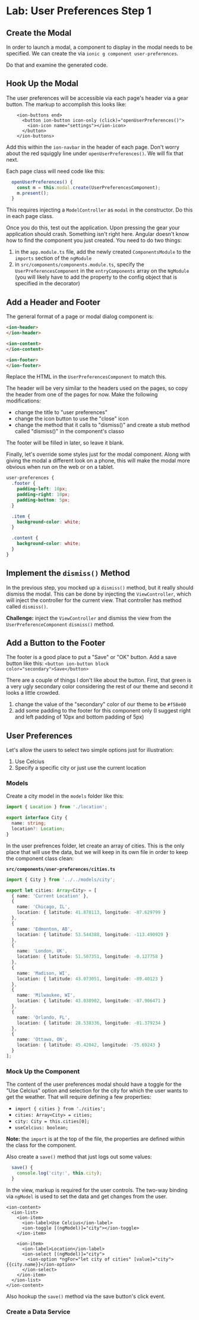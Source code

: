 # Lab: User Preferences Step 1

## Create the Modal

In order to launch a modal, a component to display in the modal needs to be specified. We can create the via `ionic g component user-preferences`.

Do that and examine the generated code.

## Hook Up the Modal

The user preferences will be accessible via each page's header via a gear button. The markup to accomplish this looks like:

```http
    <ion-buttons end>
      <button ion-button icon-only (click)="openUserPreferences()">
        <ion-icon name="settings"></ion-icon>
      </button>
    </ion-buttons>
```

Add this within the `ion-navbar` in the header of each page. Don't worry about the red squiggly line under `openUserPreferences()`. We will fix that next.

Each page class will need code like this:

```TypeScript
  openUserPreferences() {
    const m = this.modal.create(UserPreferencesComponent);
    m.present();
  }
```

This requires injecting a `ModelController` as `modal` in the constructor. Do this in each page class.

Once you do this, test out the application. Upon pressing the gear your application should crash. Something isn't right here. Angular doesn't know how to find the component you just created. You need to do two things:

1. in the `app.module.ts` file, add the newly created `ComponentsModule` to the `imports` section of the `ngModule`
1. in `src/components/components.module.ts`, specify the `UserPreferencesComponent` in the `entryComponents` array on the `NgModule` (you will likely have to add the property to the config object that is specified in the decorator)

## Add a Header and Footer

The general format of a page or modal dialog component is:

```HTML
<ion-header>
</ion-header>

<ion-content>
</ion-content>

<ion-footer>
</ion-footer>
```

Replace the HTML in the `UserPreferencesComponent` to match this.

The header will be very similar to the headers used on the pages, so copy the header from one of the pages for now. Make the following modifications:

* change the title to "user preferences"
* change the icon button to use the "close" icon
* change the method that it calls to "dismiss()" and create a stub method called "dismiss()" in the component's classo

The footer will be filled in later, so leave it blank.

Finally, let's override some styles just for the modal component. Along with giving the modal a different look on a phone, this will make the modal more obvious when run on the web or on a tablet. 

```scss
user-preferences {
  .footer {
    padding-left: 10px;
    padding-right: 10px;
    padding-bottom: 5px;
  }

  .item {
    background-color: white;
  }

  .content {
    background-color: white;
  }
}
```

## Implement the `dismiss()` Method

In the previous step, you mocked up a `dismiss()` method, but it really should dismiss the modal. This can be done by injecting the  `ViewController`, which will inject the controller for the current view. That controller has method called `dismiss()`.

**Challenge:** inject the `ViewController` and dismiss the view from the `UserPreferenceComponent` `dismiss()` method.

## Add a Button to the Footer

The footer is a good place to put a "Save" or "OK" button. Add a save button like this: `<button ion-button block color="secondary">Save</button>`

There are a couple of things I don't like about the button. First, that green is a very ugly secondary color considering the rest of our theme and second it looks a little crowded.

1. change the value of the "secondary" color of our theme to be `#f58e00`
1. add some padding to the footer for this component only (I suggest right and left padding of 10px and bottom padding of 5px)

## User Preferences

Let's allow the users to select two simple options just for illustration:

1. Use Celcius
1. Specify a specific city or just use the current location

### Models

Create a city model in the `models` folder like this:

```TypeScript
import { Location } from './location';

export interface City {
  name: string;
  location?: Location;
}
```

In the user prefrences folder, let create an array of cities. This is the only place that will use the data, but we will keep in its own file in order to keep the component class clean:

**`src/components/user-preferences/cities.ts`**

```TypeScript
import { City } from '../../models/city';

export let cities: Array<City> = [
  { name: 'Current Location' },
  {
    name: 'Chicago, IL',
    location: { latitude: 41.878113, longitude: -87.629799 }
  },
  {
    name: 'Edmonton, AB',
    location: { latitude: 53.544388, longitude: -113.490929 }
  },
  {
    name: 'London, UK',
    location: { latitude: 51.507351, longitude: -0.127758 }
  },
  {
    name: 'Madison, WI',
    location: { latitude: 43.073051, longitude: -89.40123 }
  },
  {
    name: 'Milwaukee, WI',
    location: { latitude: 43.038902, longitude: -87.906471 }
  },
  {
    name: 'Orlando, FL',
    location: { latitude: 28.538336, longitude: -81.379234 }
  },
  {
    name: 'Ottawa, ON',
    location: { latitude: 45.42042, longitude: -75.69243 }
  }
];
```

### Mock Up the Component

The content of the user preferences modal should have a toggle for the "Use Celcius" option and selection for the city for which the user wants to get the weather. That will require defining a few properties:

* `import { cities } from './cities';`
* `cities: Array<City> = cities;`
* `city: City = this.cities[0];`
* `useCelcius: boolean;`

**Note:** the `import` is at the top of the file, the properties are defined within the class for the component.

Also create a `save()` method that just logs out some values:

```TypeScript
  save() {
    console.log('city:', this.city);
  }
```

In the view, markup is required for the user controls. The two-way binding via `ngModel` is used to set the data and get changes from the user.

```http
<ion-content>
  <ion-list>
    <ion-item>
      <ion-label>Use Celcius</ion-label>
      <ion-toggle [(ngModel)]="city"></ion-toggle>
    </ion-item>

    <ion-item>
      <ion-label>Location</ion-label>
      <ion-select [(ngModel)]="city">
        <ion-option *ngFor="let city of cities" [value]="city">{{city.name}}</ion-option>
      </ion-select>
    </ion-item>
  </ion-list>
</ion-content>
```

Also hookup the `save()` method via the save button's click event.

### Create a Data Service